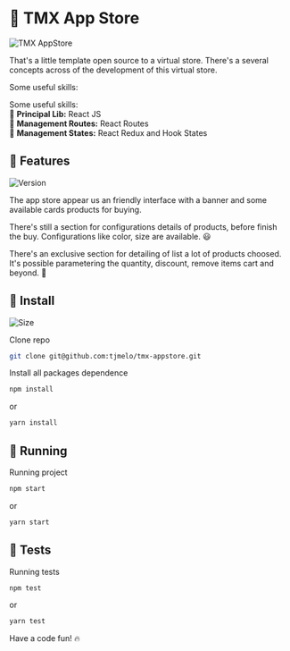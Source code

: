 # :tropical_fish: TMX App Store

![TMX AppStore](https://img.shields.io/github/commit-status/tjmelo/tmx-appstore/main/f5aa831cef8f2afc2949a1f189c41239e1a5d126)

That's a little template open source to a virtual store. There's a several concepts across of the development of this virtual store.

Some useful skills:

Some useful skills: <br>
:paperclip: **Principal Lib:** React JS <br>
:paperclip: **Management Routes:** React Routes <br>
:paperclip: **Management States:** React Redux and Hook States

## :triangular_flag_on_post: Features

![Version](https://img.shields.io/github/package-json/v/tjmelo/tmx-appstore/main)

The app store appear us an friendly interface with a banner and some available cards products for buying.

There's still a section for configurations details of products, before finish the buy. Configurations like color, size are available. :smiley:

There's an exclusive section for detailing of list a lot of products choosed. It's possible parametering the quantity, discount, remove items cart and beyond. :checkered_flag:

## :gem: Install

![Size](https://img.shields.io/github/repo-size/tjmelo/tmx-appstore)

Clone repo

```sh
git clone git@github.com:tjmelo/tmx-appstore.git
```

Install all packages dependence

```sh
npm install
```

or

```sh
yarn install
```

## :rocket: Running

Running project

```sh
npm start
```

or

```sh
yarn start
```

## :game_die: Tests

Running tests

```sh
npm test
```

or

```sh
yarn test
```

Have a code fun! :fire:
